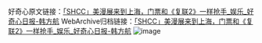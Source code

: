 好奇心原文链接：[「SHCC」美漫展来到上海，门票和《复联2》一样抢手_娱乐_好奇心日报-韩方航](https://www.qdaily.com/articles/9211.html)
WebArchive归档链接：[「SHCC」美漫展来到上海，门票和《复联2》一样抢手_娱乐_好奇心日报-韩方航](http://web.archive.org/web/20190623153942/https://www.qdaily.com/articles/9211.html)
![image](http://ww3.sinaimg.cn/large/007d5XDply1g3vevmf01jj30u02phe81)